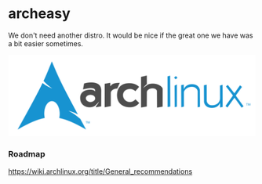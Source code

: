 # archeasy
We don't need another distro. It would be nice if the great one we have was a bit easier sometimes.

![Arch Linux lgtm](archlinux-logo-dark-scalable.svg)

### Roadmap
https://wiki.archlinux.org/title/General_recommendations

